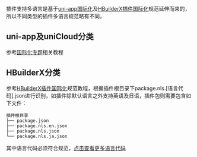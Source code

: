 插件支持多语言是基于[uni-app国际化](https://uniapp.dcloud.net.cn/tutorial/i18n.html)及[HBuilderX插件国际化](https://hx.dcloud.net.cn/ExtensionTutorial/localized)规范延伸而来的，所以不同类型的插件多语言规范略有不同。

## uni-app及uniCloud分类
参考[国际化专题](https://uniapp.dcloud.net.cn/tutorial/i18n.html)相关教程

## HBuilderX分类
参考[HBuilderX插件国际化](https://hx.dcloud.net.cn/ExtensionTutorial/localized)规范教程，根据插件根目录下package.nls.[语言代码].json进行识别，如插件除默认语言之外支持英语及日语，插件包则需要包含如下文件：
```
插件根目录
├── package.json
├── package.nls.en.json
├── package.nls.json
└── package.nls.ja.json
```
其中语言代码必须符合规范，[点击查看更多语言代码](https://github.com/dcloudio/hbuilderx-language-packs/blob/main/docs/localizations.html)